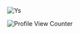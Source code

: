 
![Ys](https://github-readme-stats.vercel.app/api/top-langs/?username=Lartrax&layout=compact&count_private=true&langs_count=9)

![Profile View Counter](https://komarev.com/ghpvc/?username=Lartrax)
